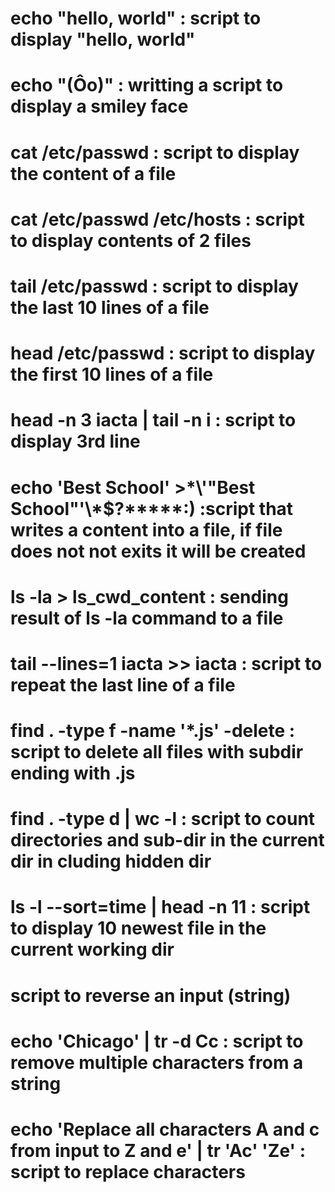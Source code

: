 # echo "hello, world" : script to display "hello, world"
# echo "(Ôo)" : writting a script to display a smiley face
# cat /etc/passwd : script to display the content of a file
# cat /etc/passwd /etc/hosts : script to display contents of 2 files
# tail /etc/passwd : script to display the last 10 lines of a file
# head /etc/passwd : script to display the first 10 lines of a file
# head -n 3 iacta | tail -n i : script to display 3rd line
# echo 'Best School' >\*\\'"Best School"\'\\*$\?\*\*\*\*\*:) :script that writes a content into a file, if file does not not exits it will be created
# ls -la > ls_cwd_content : sending result of ls -la command to a file
# tail --lines=1 iacta >> iacta : script to repeat the last line of a file
# find . -type f -name '*.js' -delete : script to delete all files with subdir ending with .js
# find . -type d | wc -l : script to count directories and sub-dir in the current dir in cluding hidden dir
# ls -l --sort=time | head -n 11 : script to display 10 newest file in the current working dir
# script to reverse an input (string)
# echo 'Chicago' | tr -d Cc : script to remove multiple characters from a string
# echo 'Replace all characters A and c from input to Z and e' | tr 'Ac' 'Ze' : script to replace characters 
